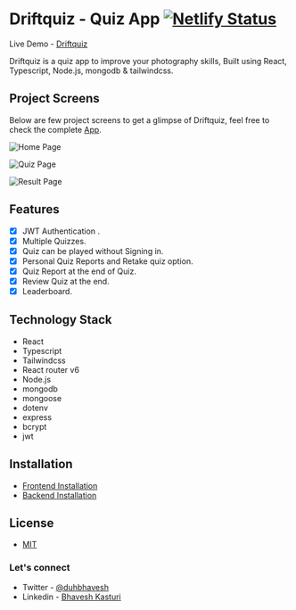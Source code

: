 # Driftquiz - Quiz App [![Netlify Status](https://api.netlify.com/api/v1/badges/17a9d3b0-3183-4f78-95bb-85b4dc793d00/deploy-status)](https://app.netlify.com/sites/driftquiz/deploys)

Live Demo - [Driftquiz](https://driftquiz.netlify.app/)

Driftquiz is a quiz app to improve your photography skills, Built using React, Typescript, Node.js, mongodb & tailwindcss.

## Project Screens

Below are few project screens to get a glimpse of Driftquiz, feel free to check the complete [App](https://driftquiz.netlify.app).

![Home Page](https://res.cloudinary.com/duhbhavesh/image/upload/v1626447569/readme%20images/driftquiz/1_mlj45x.jpg)

![Quiz Page](https://res.cloudinary.com/duhbhavesh/image/upload/v1626447569/readme%20images/driftquiz/2_u37vfz.jpg)

![Result Page](https://res.cloudinary.com/duhbhavesh/image/upload/v1626447569/readme%20images/driftquiz/3_evyu8k.jpg)

## Features

-  [x] JWT Authentication .
-  [x] Multiple Quizzes.
-  [x] Quiz can be played without Signing in.
-  [x] Personal Quiz Reports and Retake quiz option.
-  [x] Quiz Report at the end of Quiz.
-  [x] Review Quiz at the end.
-  [x] Leaderboard.

## Technology Stack

-  React
-  Typescript
-  Tailwindcss
-  React router v6
-  Node.js
-  mongodb
-  mongoose
-  dotenv
-  express
-  bcrypt
-  jwt

## Installation

- [Frontend Installation](https://github.com/duhbhavesh/driftquiz/tree/main/client#installation)
- [Backend Installation](https://github.com/duhbhavesh/driftquiz/tree/main/server#installation)

## License

-  [MIT](https://github.com/duhbhavesh/driftquiz/blob/development-client/client/LICENSE)

### Let's connect

-  Twitter - [@duhbhavesh](https://twitter.com/duhbhavesh)
-  Linkedin - [Bhavesh Kasturi](https://www.linkedin.com/in/bhavesh-kasturi/)
